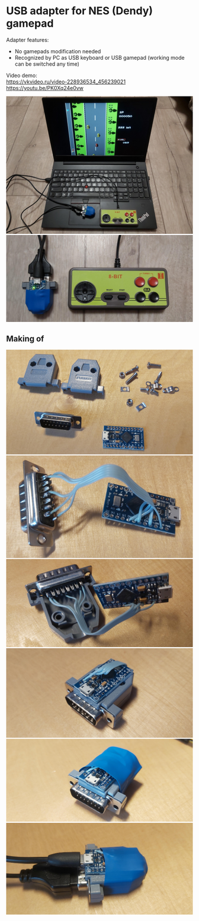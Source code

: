 # USB adapter for NES (Dendy) gamepad

Adapter features:  
- No gamepads modification needed  
- Recognized by PC as USB keyboard or USB gamepad (working mode can be switched any time)  

Video demo:  
https://vkvideo.ru/video-228936534_456239021   
https://youtu.be/PK0Xq24e0vw  

![](photos/nes_gamepad_adapter_connected.jpg)  
![](photos/nes_gamepad_adapter_connected_1.jpg)  

## Making of

![](photos/nes_gamepad_adapter_making_of_1.jpg)  
![](photos/nes_gamepad_adapter_making_of_2.jpg)  
![](photos/nes_gamepad_adapter_making_of_3.jpg)  
![](photos/nes_gamepad_adapter_making_of_4.jpg)  
![](photos/nes_gamepad_adapter_making_of_5.jpg)  
![](photos/nes_gamepad_adapter_assembled.jpg)  
